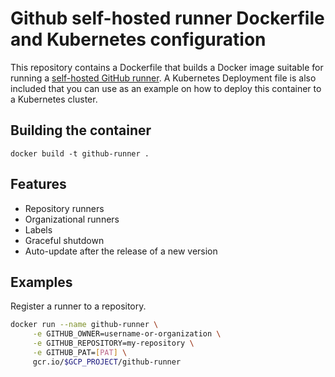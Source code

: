 # Github self-hosted runner Dockerfile and Kubernetes configuration

This repository contains a Dockerfile that builds a Docker image suitable for running a [self-hosted GitHub runner](https://github.com/vishnudxb/github-runner). A Kubernetes Deployment file is also included that you can use as an example on how to deploy this container to a Kubernetes cluster.

## Building the container

`docker build -t github-runner .`

## Features

* Repository runners
* Organizational runners
* Labels
* Graceful shutdown
* Auto-update after the release of a new version

## Examples

Register a runner to a repository.

```sh
docker run --name github-runner \
     -e GITHUB_OWNER=username-or-organization \
     -e GITHUB_REPOSITORY=my-repository \
     -e GITHUB_PAT=[PAT] \
     gcr.io/$GCP_PROJECT/github-runner
```



